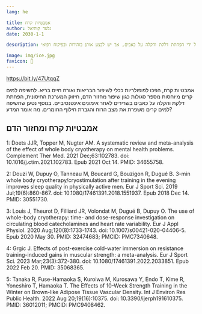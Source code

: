 ```yaml
---
lang: he 

title: אמבטיות קרח
author: גלעד קותיאל
date: 2030-1-1

description: אמבטיות קרח יכולות לשפר את הבריאות על ידי הפחתת דלקת והקלה על כאבים, אך יש לבצע אותן בזהירות ובפיקוח רפואי.

image: img/ice.jpg
favicon: 🛀
---
```


https://bit.ly/47UtqqZ

אמבטיות קרח, הפכו לפופולריות ככלי לשיפור הבריאות ואורח חיים בריא. 
לחשיפה למים קרים מיוחסות מספר סגולות  כגון שיפור מחזור הדם, חיזוק המערכת החיסונית, הפחתת דלקת והקלה על כאבים בשרירים לאחר אימונים אינטנסיביים.
בנוסף נטען שחשיפה למים קרים משפרת את מצב הרוח והגברת חילוף החומרים.
מה אומר המדע? 

## אמבטיות קרח ומחזור הדם



1: Doets JJR, Topper M, Nugter AM. A systematic review and meta-analysis of the
effect of whole body cryotherapy on mental health problems. Complement Ther Med.
2021 Dec;63:102783. doi: 10.1016/j.ctim.2021.102783. Epub 2021 Oct 14. PMID:
34655758.

2: Douzi W, Dupuy O, Tanneau M, Boucard G, Bouzigon R, Dugué B. 3-min whole body
cryotherapy/cryostimulation after training in the evening improves sleep quality
in physically active men. Eur J Sport Sci. 2019 Jul;19(6):860-867. doi:
10.1080/17461391.2018.1551937. Epub 2018 Dec 14. PMID: 30551730.

3: Louis J, Theurot D, Filliard JR, Volondat M, Dugué B, Dupuy O. The use of
whole-body cryotherapy: time- and dose-response investigation on circulating
blood catecholamines and heart rate variability. Eur J Appl Physiol. 2020
Aug;120(8):1733-1743. doi: 10.1007/s00421-020-04406-5. Epub 2020 May 30. PMID:
32474683; PMCID: PMC7340648.

4: Grgic J. Effects of post-exercise cold-water immersion on resistance
training-induced gains in muscular strength: a meta-analysis. Eur J Sport Sci.
2023 Mar;23(3):372-380. doi: 10.1080/17461391.2022.2033851. Epub 2022 Feb 20.
PMID: 35068365.

5: Tanaka R, Fuse-Hamaoka S, Kuroiwa M, Kurosawa Y, Endo T, Kime R, Yoneshiro T,
Hamaoka T. The Effects of 10-Week Strength Training in the Winter on Brown-like
Adipose Tissue Vascular Density. Int J Environ Res Public Health. 2022 Aug
20;19(16):10375. doi: 10.3390/ijerph191610375. PMID: 36012011; PMCID:
PMC9408462.

